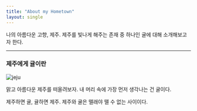 ```yaml
---
title: "About my Hometown"
layout: single 
---
```

나의 아름다운 고향, 제주.
제주를 빛나게 해주는 존재 중 하나인 귤에 대해 소개해보고자 한다. 

--- 
###  제주에게 귤이란
![jeju](https://cwcontent.asiae.co.kr/asiaresize/215/2020120913332056000_1607488400.jpg)

맑고 아름다운 제주를 떠올려보자. 내 머리 속에 가장 먼저 생각나는 건 귤이다. 

제주하면 귤, 귤하면 제주. 제주와 귤은 뗄래야 뗄 수 없는 사이이다. 
